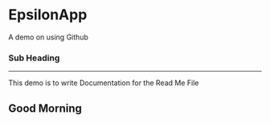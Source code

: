# EpsilonApp
A demo on using Github
### Sub Heading
<hr>
This demo is to write Documentation for the Read Me File

<h2><b>Good Morning</b></h2>

